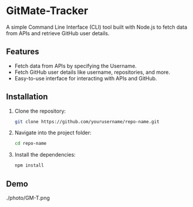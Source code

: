 # GitMate-Tracker

A simple Command Line Interface (CLI) tool built with Node.js to fetch data from APIs and retrieve GitHub user details.

## Features
- Fetch data from APIs by specifying the Username.
- Fetch GitHub user details like username, repositories, and more.
- Easy-to-use interface for interacting with APIs and GitHub.

## Installation

1. Clone the repository:
    ```bash
    git clone https://github.com/yourusername/repo-name.git
    ```

2. Navigate into the project folder:
    ```bash
    cd repo-name
    ```

3. Install the dependencies:
    ```bash
    npm install
    ```

## Demo
./photo/GM-T.png